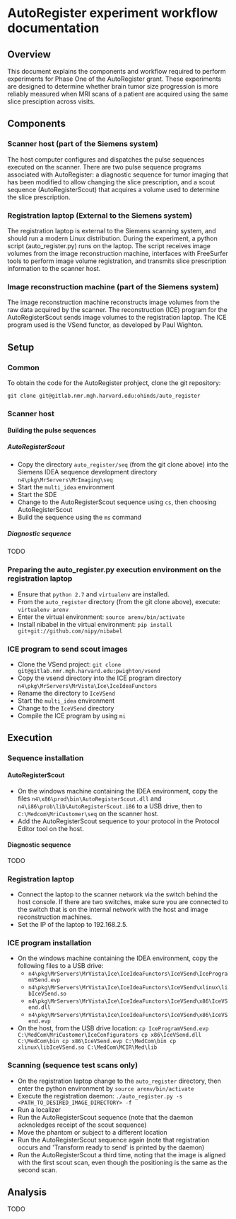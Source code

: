 AutoRegister experiment workflow documentation
==========

## Overview

This document explains the components and workflow required to perform
experiments for Phase One of the AutoRegister grant. These experiments
are designed to determine whether brain tumor size progression is more
reliably measured when MRI scans of a patient are acquired using the
same slice presciption across visits.

## Components

### Scanner host (part of the Siemens system)

The host computer configures and dispatches the pulse sequences
executed on the scanner. There are two pulse sequence programs
associated with AutoRegister: a diagnostic sequence for tumor imaging
that has been modified to allow changing the slice prescription, and a
scout sequence (AutoRegisterScout) that acquires a volume used to
determine the slice prescription.

### Registration laptop (External to the Siemens system)

The registration laptop is external to the Siemens scanning system,
and should run a modern Linux distribution. During the experiment, a
python script (auto_register.py) runs on the laptop. The script
receives image volumes from the image reconstruction machine,
interfaces with FreeSurfer tools to perform image volume registration,
and transmits slice prescription information to the scanner host.

### Image reconstruction machine (part of the Siemens system)

The image reconstruction machine reconstructs image volumes from the
raw data acquired by the scanner. The reconstruction (ICE) program for
the AutoRegisterScout sends image volumes to the registration
laptop. The ICE program used is the VSend functor, as developed by
Paul Wighton.

## Setup

### Common

To obtain the code for the AutoRegister prohject, clone the git
repository:

`git clone git@gitlab.nmr.mgh.harvard.edu:ohinds/auto_register`

### Scanner host

#### Building the pulse sequences

##### AutoRegisterScout

* Copy the directory `auto_register/seq` (from the git clone above)
  into the Siemens IDEA sequence development directory
  `n4\pkg\MrServers\MrImaging\seq`
* Start the `multi_idea` environment
* Start the SDE
* Change to the AutoRegisterScout sequence using `cs`, then choosing
  AutoRegisterScout
* Build the sequence using the `ms` command

##### Diagnostic sequence

TODO

### Preparing the auto_register.py execution environment on the registration laptop

* Ensure that `python 2.7` and `virtualenv` are installed.
* From the `auto_register` directory (from the git clone above),
execute:
`virtualenv arenv`
* Enter the virtual environment:
`source arenv/bin/activate`
* Install nibabel in the virtual environment:
`pip install git+git://github.com/nipy/nibabel`

### ICE program to send scout images

* Clone the VSend project: `git clone
  git@gitlab.nmr.mgh.harvard.edu:pwighton/vsend`
* Copy the vsend directory into the ICE program directory
  `n4\pkg\MrServers\MrVista\Ice\IceIdeaFunctors`
* Rename the directory to `IceVSend`
* Start the `multi_idea` environment
* Change to the `IceVSend` directory
* Compile the ICE program by using `mi`

## Execution ##

### Sequence installation

#### AutoRegisterScout

* On the windows machine containing the IDEA environment, copy the files
  `n4\x86\prod\bin\AutoRegisterScout.dll` and
  `n4\i86\prob\lib\AutoRegisterScout.i86` to a USB drive, then to
  `C:\Medcom\MriCustomer\seq` on the scanner host.
* Add the AutoRegisterScout sequence to your protocol in the Protocol
  Editor tool on the host.

#### Diagnostic sequence

TODO

### Registration laptop

* Connect the laptop to the scanner network via the switch behind the
host console. If there are two switches, make sure you are connected
to the switch that is on the internal network with the host and image
reconstruction machines.
* Set the IP of the laptop to 192.168.2.5.

### ICE program installation

* On the windows machine containing the IDEA environment, copy the
  following files to a USB drive:
  * `n4\pkg\MrServers\MrVista\Ice\IceIdeaFunctors\IceVSend\IceProgramVSend.evp`
  * `n4\pkg\MrServers\MrVista\Ice\IceIdeaFunctors\IceVSend\xlinux\libIceVSend.so`
  * `n4\pkg\MrServers\MrVista\Ice\IceIdeaFunctors\IceVSend\x86\IceVSend.dll`
  * `n4\pkg\MrServers\MrVista\Ice\IceIdeaFunctors\IceVSend\x86\IceVSend.evp`
* On the host, from the USB drive location:
`cp IceProgramVSend.evp C:\MedCom\MriCustomer\IceConfigurators
cp x86\IceVSend.dll C:\MedCom\bin
cp x86\IceVSend.evp C:\MedCom\bin
cp xlinux\libIceVSend.so C:\MedCom\MCIR\Med\lib`

### Scanning (sequence test scans only)

* On the registration laptop change to the `auto_register` directory,
  then enter the python environment by `source arenv/bin/activate`
* Execute the registration daemon:
`./auto_register.py -s <PATH_TO_DESIRED_IMAGE_DIRECTORY> -f`
* Run a localizer
* Run the AutoRegisterScout sequence (note that the daemon acknoledges
  receipt of the scout sequence)
* Move the phantom or subject to a different location
* Run the AutoRegisterScout sequence again (note that registration
  occurs and 'Transform ready to send' is printed by the daemon)
* Run the AutoRegisterScout a third time, noting that the image is
  aligned with the first scout scan, even though the positioning is
  the same as the second scan.

## Analysis

TODO
